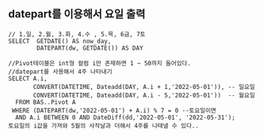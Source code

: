 ## datepart를 이용해서 요일 출력

    // 1.일, 2.월, 3.화, 4.수 , 5.목, 6금, 7토
    SELECT  GETDATE() AS now_day, 
            DATEPART(dw, GETDATE()) AS DAY
    
    //Pivot테이블은 int형 컬럼 i만 존재하면 1 ~ 50까지 들어있다. 
    //datepart를 사용해서 4주 나타내기
    SELECT A.i, 
           CONVERT(DATETIME, Dateadd(DAY, A.i + 1,'2022-05-01')), -- 일요일
           CONVERT(DATETIME, Dateadd(DAY, A.i - 5,'2022-05-01'))  -- 월요일
      FROM BAS..Pivot A
     WHERE (DATEPART(dw,'2022-05-01') + A.i) % 7 = 0 --토요일이면
      AND A.i BETWEEN 0 AND DateDiff(dd,'2022-05-01', '2022-05-31');
    토요일의 i값을 가져와 5월의 사작날과 더해서 4주를 나태낼 수 있다..
    
